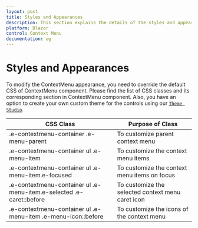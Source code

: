 ```yaml
---
layout: post
title: Styles and Appearances
description: This section explains the details of the styles and appearances of the ContextMenu
platform: Blazor
control: Context Menu
documentation: ug
---
```


# Styles and Appearances

To modify the ContextMenu appearance, you need to override the default CSS of ContextMenu component. Please find the list of CSS classes and its corresponding section in ContextMenu component. Also, you have an option to create your own custom theme for the controls using our [`Theme Studio`](https://ej2.syncfusion.com/themestudio/?theme=material).

CSS Class | Purpose of Class
-----|-----
|.e-contextmenu-container .e-menu-parent|To customize parent context menu
|.e-contextmenu-container ul .e-menu-item|To customize the context menu items
|.e-contextmenu-container ul .e-menu-item.e-focused|To customize the context menu items on focus
|.e-contextmenu-container ul .e-menu-item.e-selected .e-caret::before|To customize the selected context menu caret icon
|.e-contextmenu-container ul .e-menu-item .e-menu-icon::before|To customize the icons of the context menu